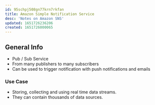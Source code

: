 ```yaml
---
id: 95schpj508gn77krn7rkfan
title: Amazon Simple Notification Service
desc: 'Notes on Amazon SNS'
updated: 1651726236206
created: 1651726000065
---
```

## General Info

- Pub / Sub Service
- From many publishers to many subscribers
- Can be used to trigger notification with push notifications and emails

### Use Case

- Storing, collecting and using real time data streams.
- They can contain thousands of data sources.